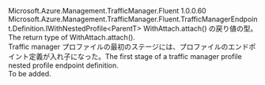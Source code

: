 <Type Name="INestedProfileTargetEndpointBlank&lt;ParentT&gt;" FullName="Microsoft.Azure.Management.TrafficManager.Fluent.TrafficManagerEndpoint.Definition.INestedProfileTargetEndpointBlank&lt;ParentT&gt;">
  <TypeSignature Language="C#" Value="public interface INestedProfileTargetEndpointBlank&lt;ParentT&gt; : Microsoft.Azure.Management.TrafficManager.Fluent.TrafficManagerEndpoint.Definition.IWithNestedProfile&lt;ParentT&gt;" />
  <TypeSignature Language="ILAsm" Value=".class public interface auto ansi abstract INestedProfileTargetEndpointBlank`1&lt;ParentT&gt; implements class Microsoft.Azure.Management.TrafficManager.Fluent.TrafficManagerEndpoint.Definition.IWithNestedProfile`1&lt;!ParentT&gt;" />
  <TypeSignature Language="DocId" Value="T:Microsoft.Azure.Management.TrafficManager.Fluent.TrafficManagerEndpoint.Definition.INestedProfileTargetEndpointBlank`1" />
  <TypeSignature Language="VB.NET" Value="Public Interface INestedProfileTargetEndpointBlank(Of ParentT)&#xA;Implements IWithNestedProfile(Of ParentT)" />
  <TypeSignature Language="F#" Value="type INestedProfileTargetEndpointBlank&lt;'ParentT&gt; = interface&#xA;    interface IWithNestedProfile&lt;'ParentT&gt;" />
  <AssemblyInfo>
    <AssemblyName>Microsoft.Azure.Management.TrafficManager.Fluent</AssemblyName>
    <AssemblyVersion>1.0.0.60</AssemblyVersion>
  </AssemblyInfo>
  <TypeParameters>
    <TypeParameter Name="ParentT" />
  </TypeParameters>
  <Interfaces>
    <Interface>
      <InterfaceName>Microsoft.Azure.Management.TrafficManager.Fluent.TrafficManagerEndpoint.Definition.IWithNestedProfile&lt;ParentT&gt;</InterfaceName>
    </Interface>
  </Interfaces>
  <Docs>
    <typeparam name="ParentT"><span data-ttu-id="e6e2d-101">WithAttach.attach() の戻り値の型。</span><span class="sxs-lookup"><span data-stu-id="e6e2d-101">The return type of  WithAttach.attach().</span></span></typeparam>
    <summary>
            <span data-ttu-id="e6e2d-102">Traffic manager プロファイルの最初のステージには、プロファイルのエンドポイント定義が入れ子になった。</span><span class="sxs-lookup"><span data-stu-id="e6e2d-102">The first stage of a traffic manager profile nested profile endpoint definition.</span></span>
            </summary>
    <remarks>To be added.</remarks>
  </Docs>
  <Members />
</Type>